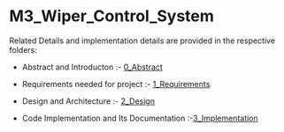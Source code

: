 # M3_Wiper_Control_System

Related Details and implementation details are provided in the respective folders:

- Abstract and Introducton :- [0_Abstract](https://github.com/ShivarajuN/M3_Wiper_Control_System/tree/main/0_Abstract)

- Requirements needed for project :- [1_Requirements](https://github.com/ShivarajuN/M3_Wiper_Control_System/tree/main/1_Requirements)

- Design and Architecture :- [2_Design](https://github.com/ShivarajuN/M3_Wiper_Control_System/tree/main/1_Design)

- Code Implementation and Its Documentation :-[3_Implementation](https://github.com/ShivarajuN/M3_Wiper_Control_System/tree/main/3_Implementation)
